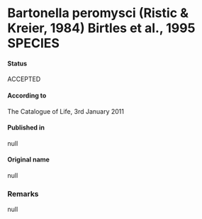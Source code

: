 # Bartonella peromysci (Ristic & Kreier, 1984) Birtles et al., 1995 SPECIES

#### Status
ACCEPTED

#### According to
The Catalogue of Life, 3rd January 2011

#### Published in
null

#### Original name
null

### Remarks
null